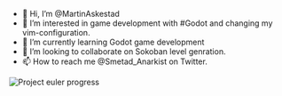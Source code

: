 - 👋 Hi, I’m @MartinAskestad
- 👀 I’m interested in game development with #Godot and changing my vim-configuration.
- 🌱 I’m currently learning Godot game development
- 💞️ I’m looking to collaborate on Sokoban level genration.
- 📫 How to reach me @Smetad_Anarkist on Twitter.

![Project euler progress](https://projecteuler.net/profile/Smetad_Anarkist.png)

<!---
MartinAskestad/MartinAskestad is a ✨ special ✨ repository because its `README.md` (this file) appears on your GitHub profile.
You can click the Preview link to take a look at your changes.
--->
